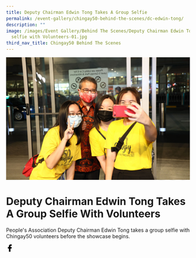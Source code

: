 ```yaml
---
title: Deputy Chairman Edwin Tong Takes A Group Selfie
permalink: /event-gallery/chingay50-behind-the-scenes/dc-edwin-tong/
description: ""
image: /images/Event Gallery/Behind The Scenes/Deputy Chairman Edwin Tong taking
  selfie with Volunteers-01.jpg
third_nav_title: Chingay50 Behind The Scenes
---
```

![Deputy Chairman Edwin Tong Takes A Group Selfie With Volunteers](/images/Event%20Gallery/Behind%20The%20Scenes/Deputy%20Chairman%20Edwin%20Tong%20taking%20selfie%20with%20Volunteers-01.jpg)

# **Deputy Chairman Edwin Tong Takes A Group Selfie With Volunteers**

People's Association Deputy Chairman Edwin Tong takes a group selfie with Chingay50 volunteers before the showcase begins.

<a href="http://www.facebook.com/sharer.php?u=http://www.chingay.gov.sg/image/event-gallery/dc-edwin-tong" style="float:left;">
	<img src="/images/facebook.png" style="width:auto;height:20px;">
</a>
